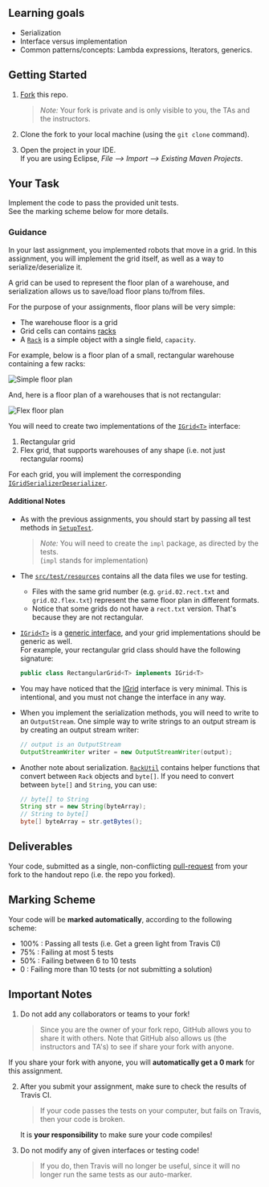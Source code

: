 ## Learning goals

 * Serialization
 * Interface versus implementation
 * Common patterns/concepts: Lambda expressions, Iterators, generics.

## Getting Started

 1. [Fork][github-fork] this repo.

     > _Note:_ Your fork is private and is only visible to you, the TAs and the instructors.

 2. Clone the fork to your local machine (using the `git clone` command).

 3. Open the project in your IDE.       
    If you are using Eclipse, _File --> Import --> Existing Maven Projects_.


## Your Task

Implement the code to pass the provided unit tests.        
See the marking scheme below for more details.

### Guidance

In your last assignment, you implemented robots that move in a grid.
In this assignment, you will implement the grid itself, as well as a way to
serialize/deserialize it.

A grid can be used to represent the floor plan of a warehouse, and
serialization allows us to save/load floor plans to/from files.

For the purpose of your assignments, floor plans will be very simple:
  * The warehouse floor is a grid
  * Grid cells can contains [racks](https://www.bing.com/images/search?q=warehouse+racks&go=Search&qs=n&form=QBILPG&pq=warehouse+racks&sc=8-15&sp=-1&sk=)
  * A [`Rack`](/src/main/java/edu/toronto/csc301/warehouse/Rack.java) is a simple object with a single field, `capacity`.

For example, below is a floor plan of a small, rectangular warehouse containing a few racks:

![Simple floor plan](https://csc301-fall-2016.github.io/resources/warehouse-floor-plan.png)

And, here is a floor plan of a warehouses that is not rectangular:

![Flex floor plan](https://csc301-winter-2017.github.io/resources/warehouse-floor-plan-flex.png)

You will need to create two implementations of the [`IGrid<T>`][IGrid] interface:

 1. Rectangular grid
 2. Flex grid, that supports warehouses of any shape (i.e. not just rectangular rooms)

For each grid, you will implement the corresponding [`IGridSerializerDeserializer`](/src/main/java/edu/toronto/csc301/grid/IGridSerializerDeserializer.java).


#### Additional Notes

 * As with the previous assignments, you should start by passing all test methods in
 [`SetupTest`](src/test/java/edu/toronto/csc301/SetupTest.java).
   > *Note:* You will need to create the `impl` package, as directed by the tests.      
   > (`impl` stands for implementation)

 * The [`src/test/resources`](/src/test/resources) contains all the data files we
use for testing.

   * Files with the same grid number (e.g. `grid.02.rect.txt` and `grid.02.flex.txt`)
     represent the same floor plan in different formats.
   * Notice that some grids do not have a `rect.txt` version. That's because they are not rectangular.


 * [`IGrid<T>`][IGrid] is a [generic interface](https://docs.oracle.com/javase/tutorial/extra/generics/simple.html), and your grid implementations should be generic as well.       
   For example, your rectangular grid class should have the following signature:
   ```java
   public class RectangularGrid<T> implements IGrid<T>
   ```

 * You may have noticed that the [IGrid<T>][IGrid] interface is very minimal. This is intentional, and you must not change the interface in any way.

 * When you implement the serialization methods, you will need to write
   to an `OutputStream`. One simple way to write strings to an output stream
   is by creating an output stream writer:
   ```java
   // output is an OutputStream
   OutputStreamWriter writer = new OutputStreamWriter(output);
   ```

 * Another note about serialization. [`RackUtil`](/src/main/java/edu/toronto/csc301/warehouse/RackUtil.java) contains helper functions that convert between `Rack` objects and `byte[]`. If you need to convert between `byte[]` and `String`, you can use:
   ```java
   // byte[] to String
   String str = new String(byteArray);
   // String to byte[]
   byte[] byteArray = str.getBytes();
   ```

## Deliverables

Your code, submitted as a single, non-conflicting [pull-request][github-pull-requests] from your fork to the handout repo (i.e. the repo you forked).

## Marking Scheme

Your code will be **marked automatically**, according to the following scheme:

 * 100% : Passing all tests (i.e. Get a green light from Travis CI)
 * 75%  : Failing at most 5 tests
 * 50%  : Failing between 6 to 10 tests
 * 0    : Failing more than 10 tests (or not submitting a solution)


## Important Notes

 1. Do not add any collaborators or teams to your fork!

    > Since you are the owner of your fork repo, GitHub allows you to share it with
others. Note that GitHub also allows us (the instructors and TA's) to see if
share your fork with anyone.

  If you share your fork with anyone, you will **automatically get a 0 mark** for this assignment.

 2. After you submit your assignment, make sure to check the results of Travis CI.

     > If your code passes the tests on your computer, but fails on Travis, then your code is broken.       

    It is **your responsibility** to make sure your code compiles!

 3. Do not modify any of given interfaces or testing code!

    > If you do, then Travis will no longer be useful, since it will no longer run the same tests as our auto-marker.


[IGrid]: /src/main/java/edu/toronto/csc301/grid/IGrid.java "IGrid interface"
[github-guides]: https://guides.github.com/ "GitHub guides"
[github-fork]: https://guides.github.com/activities/forking/ "Guide to GitHub fork"
[github-pull-requests]: https://help.github.com/articles/using-pull-requests/ "Guide to GitHub Pull-Requests"
